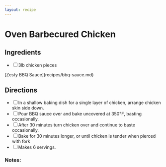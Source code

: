 ```yaml
---
layout: recipe
---
```


# Oven Barbecured Chicken

<section class="ingredients">
<h2>Ingredients</h2>
    <ul class="ingredient-list">
<li><label><input type="checkbox">3lb chicken pieces</label></li>
</ul>
</section>
[Zesty BBQ Sauce](recipes/bbq-sauce.md)

<section class="directions">
<h2>Directions</h2>
    <ul class="direction-list">
<li><label><input type="checkbox">In a shallow baking dish for a single layer of chicken, arrange chicken skin side down.</label></li>
<li><label><input type="checkbox">Pour BBQ sauce over and bake uncovered at 350℉, basting occasionally.</label></li>
<li><label><input type="checkbox">After 30 minutes turn chicken over and continue to baste occasionally.</label></li>
<li><label><input type="checkbox">Bake for 30 minutes longer, or until chicken is tender when pierced with fork</label></li>
<li><label><input type="checkbox">Makes 6 servings.</label></li>
</ul>
</section>

### Notes:

